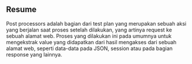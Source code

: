 ## Resume
Post processors adalah bagian dari test plan yang merupakan sebuah aksi yang berjalan saat proses setelah dilakukan, yang artinya request ke sebuah alamat web. Proses yang dilakukan ini pada umumnya untuk mengekstrak value yang didapatkan dari hasil mengakses dari sebuah alamat web, seperti data-data pada JSON, session atau pada bagian response yang lainnya.
